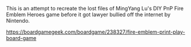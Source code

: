 This is an attempt to recreate the lost files of MingYang Lu's DIY PnP Fire Emblem Heroes game
before it got lawyer bullied off the internet by Nintendo.

https://boardgamegeek.com/boardgame/238327/fire-emblem-print-play-board-game
